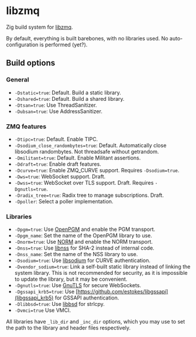 # libzmq
Zig build system for [libzmq](https://github.com/zeromq/libzmq).

By default, everything is built barebones, with no libraries used. No auto-configuration is performed (yet?).

## Build options
### General
- `-Dstatic=true`: Default. Build a static library.
- `-Dshared=true`: Default. Build a shared library.
- `-Dtsan=true`: Use ThreadSanitizer.
- `-Dubsan=true`: Use AddressSanitizer.
### ZMQ features
- `-Dtipc=true`: Default. Enable TIPC.
- `-Dsodium_close_randombytes=true`: Default. Automatically close libsodium randombytes. Not threadsafe without getrandom.
- `-Dmilitant=true`: Default. Enable Militant assertions.
- `-Ddraft=true`: Enable draft features.
- `-Dcurve=true`: Enable ZMQ_CURVE support. Requires `-Dsodium=true`.
- `-Dws=true`: WebSocket support. Draft.
- `-Dwss=true`: WebSocket over TLS support. Draft. Requires `-Dgnutls=true`.
- `-Dradix_tree=true`: Radix tree to manage subscriptions. Draft.
- `-Dpoller`: Select a poller implementation.
### Libraries
- `-Dpgm=true`: Use [OpenPGM](https://github.com/steve-o/openpgm) and enable the PGM transport.
- `-Dpgm_name`: Set the name of the OpenPGM library to use.
- `-Dnorm=true`: Use [NORM](https://github.com/USNavalResearchLaboratory/norm) and enable the NORM transport.
- `-Dnss=true`: Use [libnss](https://github.com/nss-dev/nss) for SHA-2 instead of internal code.
- `-Dnss_name`: Set the name of the NSS library to use.
- `-Dsodium=true`: Use [libsodium](https://github.com/jedisct1/libsodium) for CURVE authentication.
- `-Dvendor_sodium=true`: Link a self-built static library instead of linking the system
  library. This is not recommended for security, as it is impossible to update the library, but it
  may be convenient.
- `-Dgnutls=true`: Use [GnuTLS](https://gnutls.org/) for secure WebSockets.
- `-Dgssapi_krb5=true`: Use [https://github.com/estokes/libgssapi](libgssapi_krb5) for GSSAPI
  authentication.
- `-Dlibbsd=true`: Use [libbsd](https://github.com/JackieXie168/libbsd) for strlcpy.
- `-Dvmci=true` Use VMCI.

All libraries have `_lib_dir` and `_inc_dir` options, which you may use to set the path to the
library and header files respectively.
